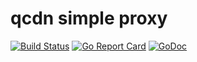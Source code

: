 qcdn simple proxy
===

[![Build Status](https://github.com/xushiwei/qcdn/actions/workflows/go.yml/badge.svg)](https://github.com/xushiwei/qcdn/actions/workflows/go.yml)
[![Go Report Card](https://goreportcard.com/badge/github.com/xushiwei/qcdn)](https://goreportcard.com/report/github.com/xushiwei/qcdn)
[![GoDoc](https://pkg.go.dev/badge/github.com/xushiwei/qcdn.svg)](https://pkg.go.dev/github.com/xushiwei/qcdn)
